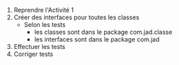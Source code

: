 1. Reprendre l'Activité 1 
2. Créer des interfaces pour toutes les classes 
   - Selon les tests 
     - les classes sont dans le package com.jad.classe
     - les interfaces sont dans le package com.jad
3. Effectuer les tests
4. Corriger tests